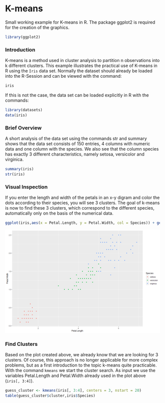 # K-means
Small working example for K-means in R. The package ggplot2 is required for the creation of the graphics. 
``` R
library(ggplot2)
```

### Introduction
K-means is a method used in cluster analysis to partition n observations into k different clusters. This example illustrates the practical use of K-means in R using the `Iris` data set. Normally the dataset should already be loaded into the R-Session and can be viewed with the command:
``` R
iris
```
If this is not the case, the data set can be loaded explicitly in R with the commands:
``` R
library(datasets)
data(iris)
```
### Brief Overview
A short analysis of the data set using the commands str and summary shows that the data set consists of 150 entries, 4 columns with numeric data and one column with the species. We also see that the column species has exactly 3 different characteristics, namely setosa, versicolor and virginica.
``` R
summary(iris)
str(iris)
```

### Visual Inspection
If you enter the length and width of the petals in an x-y digram and color the dots according to their species, you will see 3 clusters. The goal of k-means is now to find these 3 clusters, which correspond to the different species, automatically only on the basis of the numerical data. 

``` R
ggplot(iris,aes(x = Petal.Length, y = Petal.Width, col = Species)) + geom_point()
```

![Cluster plot](./cluster.png?raw=true "Cluster plot")


### Find Clusters
Based on the plot created above, we already know that we are looking for 3 clusters. Of course, this approach is no longer applicable for more complex problems, but as a first introduction to the topic k-means quite practicable. With the command `kmeans` we start the cluster search. As input we use the variables Petal.Length and Petal.Width already used in the plot above (`iris[, 3:4]`). 
```R
guess_cluster <- kmeans(iris[, 3:4], centers = 3, nstart = 20)
table(guess_cluster$cluster,iris$Species)
```
